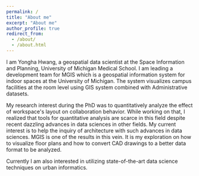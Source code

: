```yaml
---
permalink: /
title: "About me"
excerpt: "About me"
author_profile: true
redirect_from: 
  - /about/
  - /about.html
---
```


I am Yongha Hwang, a geospatial data scientist at the Space Information and Planning, University of Michigan Medical School. I am leading a development team for MGIS which is a geospatial information system for indoor spaces at the University of Michigan. The system visualizes campus facilities at the room level using GIS system combined with Administrative datasets.

My research interest during the PhD was to quantitatively analyze the effect of workspace's layout on collaboration behavior. While working on that, I realized that tools for quantitative analysis are scarce in this field despite recent dazzling advances in data sciences in other fields. My current interest is to help the inquiry of architecture with such advances in data sciences. MGIS is one of the results in this vein. It is my exploration on how to visualize floor plans and how to convert CAD drawings to a better data format to be analyzed.

Currently I am also interested in utilizing state-of-the-art data science techniques on urban informatics. 
